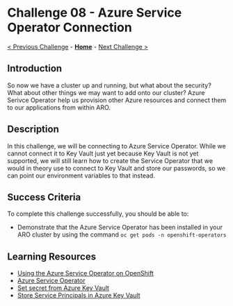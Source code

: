 # Challenge 08 - Azure Service Operator Connection

[< Previous Challenge](./Challenge-07.md) - **[Home](../README.md)** - [Next Challenge >](./Challenge-09.md)

## Introduction
So now we have a cluster up and running, but what about the security? What about other things we may want to add onto our cluster? Azure Serivce Operator help us provision other Azure resources and connect them to our applications from within ARO.

## Description
In this challenge, we will be connecting to Azure Service Operator. While we cannot connect it to Key Vault just yet because Key Vault is not yet supported, we will still learn how to create the Service Operator that we would in theory use to connect to Key Vault and store our passwords, so we can point our environment variables to that instead.

## Success Criteria
To complete this challenge successfully, you should be able to:
- Demonstrate that the Azure Service Operator has been installed in your ARO cluster by using the command `oc get pods -n openshift-operators`

## Learning Resources
- [Using the Azure Service Operator on OpenShift](https://cloud.redhat.com/blog/using-the-azure-service-operator-on-openshift)
- [Azure Service Operator](https://azure.github.io/azure-service-operator/introduction/)
- [Set secret from Azure Key Vault](https://learn.microsoft.com/en-us/azure/key-vault/secrets/quick-create-portal)
- [Store Service Principals in Azure Key Vault](https://learn.microsoft.com/en-us/azure-stack/user/azure-stack-key-vault-store-credentials?view=azs-2206)